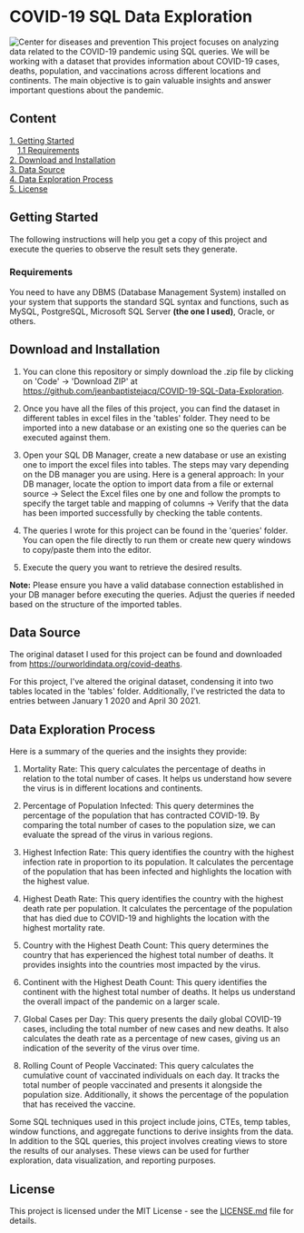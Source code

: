 # COVID-19 SQL Data Exploration
![Center for diseases and prevention](https://github.com/jeanbaptistejacq/COVID-19-SQL-Data-Exploration/assets/80902643/28aaf8a7-bb0a-4d15-99cf-93e7153244bc)
This project focuses on analyzing data related to the COVID-19 pandemic using SQL queries. 
We will be working with a dataset that provides information about COVID-19 cases, deaths, population, and 
vaccinations across different locations and continents. The main objective is to gain valuable insights and answer important questions about the pandemic.
## Content

[1. Getting Started](#getting-started)  
&emsp;[1.1 Requirements](#requirements)  
[2. Download and Installation](#download-and-installation)  
[3. Data Source](#data-source)  
[4. Data Exploration Process](#data-exploration-process)  
[5. License](#license)  

## Getting Started

The following instructions will help you get a copy of this project and execute the queries to observe the result sets they generate.

### Requirements

You need to have any DBMS (Database Management System) installed on your system that supports the standard SQL syntax and functions, such as MySQL, PostgreSQL, Microsoft SQL Server **(the one I used)**, Oracle, or others.

## Download and Installation

1. You can clone this repository or simply download the .zip file by clicking on 'Code' -> 'Download ZIP' at <https://github.com/jeanbaptistejacq/COVID-19-SQL-Data-Exploration>.

2. Once you have all the files of this project, you can find the dataset in different tables in excel files in the 'tables' folder. They need to be imported into a new database or an existing one so the queries can be executed against them.

3. Open your SQL DB Manager, create a new database or use an existing one to import the excel files into tables. The steps may vary depending on the DB manager you are using. Here is a general approach: In your DB manager, locate the option to import data from a file or external source ->
Select the Excel files one by one and follow the prompts to specify the target table and mapping of columns ->
Verify that the data has been imported successfully by checking the table contents.

4. The queries I wrote for this project can be found in the 'queries' folder. You can open the file directly to run them or create new query windows to copy/paste them into the editor.  

5. Execute the query you want to retrieve the desired results.  

**Note:** Please ensure you have a valid database connection established in your DB manager before executing the queries. Adjust the queries if needed based on the structure of the imported tables.

## Data Source

The original dataset I used for this project can be found and downloaded from <https://ourworldindata.org/covid-deaths>.

For this project, I've altered the original dataset, condensing it into two tables located in the 'tables' folder. Additionally, I've restricted the data to entries between January 1 2020 and April 30 2021.

## Data Exploration Process

Here is a summary of the queries and the insights they provide:

1. Mortality Rate: This query calculates the percentage of deaths in relation to the total number of cases. It helps us understand how severe the virus is in different locations and continents.

2. Percentage of Population Infected: This query determines the percentage of the population that has contracted COVID-19. By comparing the total number of cases to the population size, we can evaluate the spread of the virus in various regions.

3. Highest Infection Rate: This query identifies the country with the highest infection rate in proportion to its population. It calculates the percentage of the population that has been infected and highlights the location with the highest value.

4. Highest Death Rate: This query identifies the country with the highest death rate per population. It calculates the percentage of the population that has died due to COVID-19 and highlights the location with the highest mortality rate.

5. Country with the Highest Death Count: This query determines the country that has experienced the highest total number of deaths. It provides insights into the countries most impacted by the virus.

6. Continent with the Highest Death Count: This query identifies the continent with the highest total number of deaths. It helps us understand the overall impact of the pandemic on a larger scale.

7. Global Cases per Day: This query presents the daily global COVID-19 cases, including the total number of new cases and new deaths. It also calculates the death rate as a percentage of new cases, giving us an indication of the severity of the virus over time.

8. Rolling Count of People Vaccinated: This query calculates the cumulative count of vaccinated individuals on each day. It tracks the total number of people vaccinated and presents it alongside the population size. Additionally, it shows the percentage of the population that has received the vaccine.

Some SQL techniques used in this project include joins, CTEs, temp tables, window functions, and aggregate functions to derive insights from the data. In addition to the SQL queries, this project involves creating views to store the results of our analyses. These views can be used for further exploration, data visualization, and reporting purposes.


## License

This project is licensed under the MIT License - see the [LICENSE.md](LICENSE) file for details.
